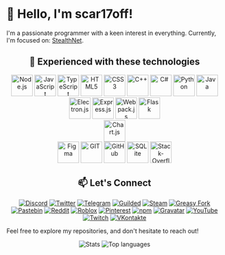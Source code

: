 # 👋 Hello, I'm scar17off!

I'm a passionate programmer with a keen interest in everything. Currently, I'm focused on: [StealthNet](https://github.com/stealth-net/). 

<div align="center">

## 🚀 Experienced with these technologies

<img src="https://raw.githubusercontent.com/rahulbanerjee26/githubAboutMeGenerator/main/icons/nodejs.svg" alt="Node.js" width="50" height="50">
<img src="https://raw.githubusercontent.com/rahulbanerjee26/githubAboutMeGenerator/main/icons/javascript.svg" alt="JavaScript" width="50" height="50">
<img src="https://raw.githubusercontent.com/rahulbanerjee26/githubAboutMeGenerator/main/icons/typescript.svg" alt="TypeScript" width="50" height="50">
<img src="https://raw.githubusercontent.com/rahulbanerjee26/githubAboutMeGenerator/main/icons/html.svg" alt="HTML5" width="50" height="50">
<img src="https://raw.githubusercontent.com/rahulbanerjee26/githubAboutMeGenerator/main/icons/css.svg" alt="CSS3" width="50" height="50">
<img src="https://raw.githubusercontent.com/rahulbanerjee26/githubAboutMeGenerator/main/icons/cpp.svg" alt="C++" width="50" height="50">
<img src="https://raw.githubusercontent.com/rahulbanerjee26/githubAboutMeGenerator/main/icons/csharp.svg" alt="C#" width="50" height="50">
<img src="https://raw.githubusercontent.com/rahulbanerjee26/githubAboutMeGenerator/main/icons/python.svg" alt="Python" width="50" height="50">
<img src="https://raw.githubusercontent.com/rahulbanerjee26/githubAboutMeGenerator/main/icons/java.svg" alt="Java" width="50" height="50">
<br>
<img src="https://raw.githubusercontent.com/rahulbanerjee26/githubAboutMeGenerator/main/icons/electron.svg" alt="Electron.js" width="50" height="50">
<img src="https://raw.githubusercontent.com/rahulbanerjee26/githubAboutMeGenerator/main/icons/express.svg" alt="Express.js" width="50" height="50">
<img src="https://raw.githubusercontent.com/rahulbanerjee26/githubAboutMeGenerator/main/icons/webpack.svg" alt="Webpack.js" width="50" height="50">
<img src="https://raw.githubusercontent.com/rahulbanerjee26/githubAboutMeGenerator/main/icons/flask.svg" alt="Flask" width="50" height="50">
<br>
<img src="https://raw.githubusercontent.com/rahulbanerjee26/githubAboutMeGenerator/main/icons/chartjs.svg" alt="Chart.js" width="50" height="50">
<br>
<img src="https://raw.githubusercontent.com/rahulbanerjee26/githubAboutMeGenerator/main/icons/figma.svg" alt="Figma" width="50" height="50">
<img src="https://raw.githubusercontent.com/rahulbanerjee26/githubAboutMeGenerator/main/icons/git.svg" alt="GIT" width="50" height="50">
<img src="https://raw.githubusercontent.com/rahulbanerjee26/githubAboutMeGenerator/main/icons/github.svg" alt="GitHub" width="50" height="50">
<img src="https://raw.githubusercontent.com/rahulbanerjee26/githubAboutMeGenerator/main/icons/sqlite.svg" alt="SQLite" width="50" height="50">
<img src="https://raw.githubusercontent.com/rahulbanerjee26/githubAboutMeGenerator/main/icons/stack-overflow.svg" alt="Stack-Overflow" width="50" height="50">

## 📫 Let's Connect

[![Discord](https://img.shields.io/badge/Discord-7289DA?logo=discord&logoColor=white)](https://discord.gg/59jvbFpCza)
[![Twitter](https://img.shields.io/badge/Twitter-1DA1F2?logo=twitter&logoColor=white)](https://x.com/scar17off)
[![Telegram](https://img.shields.io/badge/Telegram-2CA5E0?logo=telegram&logoColor=white)](https://t.me/scar17off)
[![Guilded](https://img.shields.io/badge/Guilded-7D00FF?logo=guilded&logoColor=white)](https://guilded.gg/scar17off)
[![Steam](https://img.shields.io/badge/Steam-000000?logo=steam&logoColor=white)](https://steamcommunity.com/id/scar17off/)
[![Greasy Fork](https://img.shields.io/badge/Greasy_Fork-009966?logo=greasyfork&logoColor=white)](https://greasyfork.org/en/users/754226-scar17)
[![Pastebin](https://img.shields.io/badge/Pastebin-02D345?logo=pastebin&logoColor=white)](https://pastebin.com/u/scar17off)
[![Reddit](https://img.shields.io/badge/Reddit-FF4500?logo=reddit&logoColor=white)](https://www.reddit.com/user/scar17off/)
[![Roblox](https://img.shields.io/badge/Roblox-CA1F37?logo=roblox&logoColor=white)](https://www.roblox.com/users/3175818992/profile)
[![Pinterest](https://img.shields.io/badge/Pinterest-E60023?logo=pinterest&logoColor=white)](https://ru.pinterest.com/scar17off/)
[![npm](https://img.shields.io/badge/npm-CB3837?logo=npm&logoColor=white)](https://www.npmjs.com/~scar17off)
[![Gravatar](https://img.shields.io/badge/Gravatar-1E8CBE?logo=gravatar&logoColor=white)](https://en.gravatar.com/scar17off)
[![YouTube](https://img.shields.io/badge/YouTube-FF0000?logo=youtube&logoColor=white)](https://youtube.com/@scar17off?si=CKawzJMKppyFtLE0)
[![Twitch](https://img.shields.io/badge/Twitch-9146FF?logo=twitch&logoColor=white)](https://www.twitch.tv/scar17off)
[![VKontakte](https://img.shields.io/badge/VKontakte-4C75A3?logo=vk&logoColor=white)](https://vk.com/scar17off)

</div>

Feel free to explore my repositories, and don't hesitate to reach out!

<div align="center">

![Stats](https://github-readme-stats.vercel.app/api?username=scar17off&show_icons=true&count_private=true&hide=issues,prs&theme=dark)
![Top languages](https://github-readme-stats.vercel.app/api/top-langs/?username=scar17off&theme=dark)

</div>
